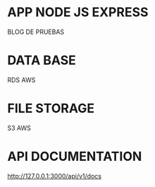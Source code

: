 # APP NODE JS EXPRESS
BLOG DE PRUEBAS

# DATA BASE
RDS AWS

# FILE STORAGE
S3 AWS

# API DOCUMENTATION
http://127.0.0.1:3000/api/v1/docs
